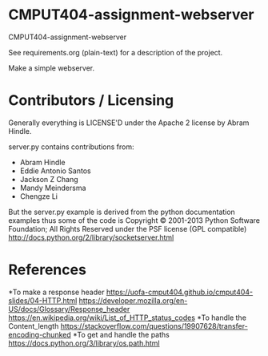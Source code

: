 CMPUT404-assignment-webserver
=============================

CMPUT404-assignment-webserver

See requirements.org (plain-text) for a description of the project.

Make a simple webserver.

Contributors / Licensing
========================

Generally everything is LICENSE'D under the Apache 2 license by Abram Hindle.

server.py contains contributions from:

* Abram Hindle
* Eddie Antonio Santos
* Jackson Z Chang
* Mandy Meindersma
* Chengze Li

But the server.py example is derived from the python documentation
examples thus some of the code is Copyright © 2001-2013 Python
Software Foundation; All Rights Reserved under the PSF license (GPL
compatible) http://docs.python.org/2/library/socketserver.html

References
==========
*To make a response header
https://uofa-cmput404.github.io/cmput404-slides/04-HTTP.html
https://developer.mozilla.org/en-US/docs/Glossary/Response_header
https://en.wikipedia.org/wiki/List_of_HTTP_status_codes
*To handle the Content_length
https://stackoverflow.com/questions/19907628/transfer-encoding-chunked
*To get and handle the paths
https://docs.python.org/3/library/os.path.html
